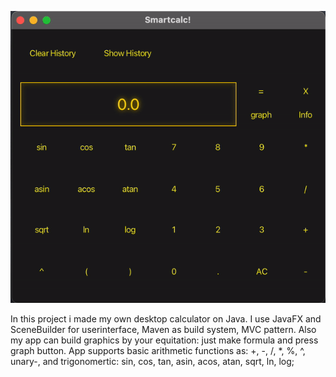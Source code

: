![](/images/calc.gif)

In this project i made my own desktop calculator on Java.
I use JavaFX and SceneBuilder for userinterface, Maven as build system, MVC pattern.
Also my app can build graphics by your equitation: just make formula and press graph button.
App supports basic arithmetic functions as: +, -, /, *, %, ^, unary-, 
and trigonomertic: sin, cos, tan, asin, acos, atan, sqrt, ln, log;
